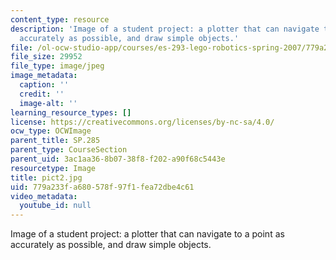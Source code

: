 ```yaml
---
content_type: resource
description: 'Image of a student project: a plotter that can navigate to a point as
  accurately as possible, and draw simple objects.'
file: /ol-ocw-studio-app/courses/es-293-lego-robotics-spring-2007/779a233fa680578f97f1fea72dbe4c61_pict2.jpg
file_size: 29952
file_type: image/jpeg
image_metadata:
  caption: ''
  credit: ''
  image-alt: ''
learning_resource_types: []
license: https://creativecommons.org/licenses/by-nc-sa/4.0/
ocw_type: OCWImage
parent_title: SP.285
parent_type: CourseSection
parent_uid: 3ac1aa36-8b07-38f8-f202-a90f68c5443e
resourcetype: Image
title: pict2.jpg
uid: 779a233f-a680-578f-97f1-fea72dbe4c61
video_metadata:
  youtube_id: null
---
```

Image of a student project: a plotter that can navigate to a point as accurately as possible, and draw simple objects.